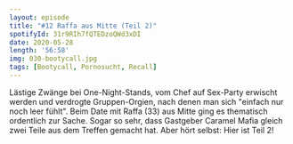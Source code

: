 ```yaml
---
layout: episode
title: "#12 Raffa aus Mitte (Teil 2)"
spotifyId: 31r9RIh7fQTEDzoQWd3xDI
date: 2020-05-28
length: '56:58'
img: 030-bootycall.jpg
tags: [Bootycall, Pornosucht, Recall]
---
```

Lästige Zwänge bei One-Night-Stands, vom Chef auf Sex-Party erwischt werden und verdrogte Gruppen-Orgien, nach denen man sich "einfach nur noch leer fühlt". Beim Date mit Raffa (33) aus Mitte ging es thematisch ordentlich zur Sache. Sogar so sehr, dass Gastgeber Caramel Mafia gleich zwei Teile aus dem Treffen gemacht hat. Aber hört selbst: Hier ist Teil 2!